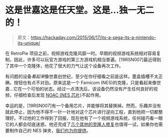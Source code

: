 # 这是世嘉这是任天堂。这是…独一无二的！

> 原文：<https://hackaday.com/2015/06/17/its-a-sega-its-a-nintendo-its-unique/>

在 RetroPie 项目之前，视频游戏克隆风靡一时。早期的视频游戏系统相对容易复制，因此，许多可以玩官方游戏的第三方游戏机相当普遍。[19RSN007]最近得到了其中一个克隆体，他花了很大的力气让这个设备再次工作。

有问题的设备*看起来*像世嘉创世纪，至少在你仔细看之前是这样。墨盒插槽不太正确，按钮也有点不对劲。原来这是一个 Famicom (NES)的克隆，只是看起来像世嘉…它在一个可怕的状态。经过一点清洗后，该设备仍然没有产生任何良好的视频，仔细检查后发现 [NOAC (NES 芯片)](https://en.m.wikipedia.org/wiki/Nintendo_Entertainment_System_hardware_clone)不起作用。

幸运的是，[19RSN007]有一个备用芯片，并能够将其替换掉。然而，乐趣并没有就此停止，因为他不得不一针一针地对这个芯片进行逆向工程，直到他把一切都整理好。不过他的工作得到了回报，现在他有了一个视频游戏系统，任何碰巧看一眼它的人都会彻底迷惑。他还完成了[几个其他的克隆人修复](http://www.8bitmisfits.nl)也值得一试，如果你也需要制作自己的 NES 弹夹，[我们也为你提供](http://hackaday.com/2011/04/16/creating-nes-cartridge-clones-from-rom-dumps/)。